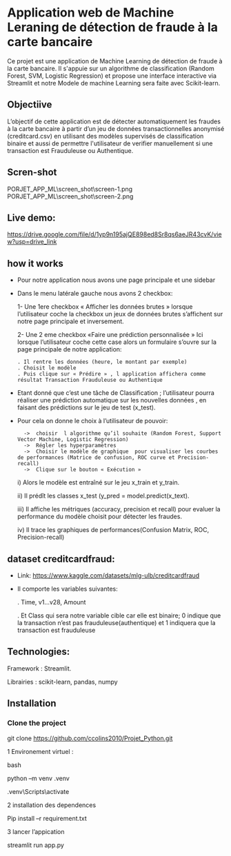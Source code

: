 # Application web de Machine Leraning de détection de fraude à la carte bancaire
Ce projet est une application de Machine Learning de détection de fraude à la carte bancaire. Il s'appuie sur un algorithme de classification (Random Forest, SVM, Logistic Regression) et propose une interface interactive via Streamlit et notre Modele de machine Learning sera faite avec Scikit-learn.

## Objectiive
L’objectif de cette application est de détecter automatiquement les fraudes à la carte bancaire à partir d’un jeu de données transactionnelles anonymisé (creditcard.csv) en utilisant des modèles supervisés de classification binaire et aussi de permettre l'utilisateur de verifier manuellement si une transaction est Frauduleuse ou Authentique.

## Scren-shot
PORJET_APP_ML\screen_shot\screen-1.png
PORJET_APP_ML\screen_shot\screen-2.png

## Live demo:
https://drive.google.com/file/d/1yp9n195ajQE898ed8Sr8qs6aeJR43cvK/view?usp=drive_link

## how it works
-  Pour notre application nous avons une page principale et une sidebar
-   Dans le menu latérale gauche nous avons 2 checkbox:

     1- Une 1ere checkbox « Afficher les données brutes »
    lorsque l’utilisateur coche la checkbox un jeux de données brutes s’affichent sur notre page principale et inversement.
    
     2- Une 2 eme checkbox «Faire une prédiction personnalisée »
    Ici lorsque l’utilisateur coche cette case  alors un formulaire s’ouvre sur la page principale de notre application:
    
        . Il rentre les données (heure, le montant par exemple)
        . Choisit le modèle
        . Puis clique sur « Prédire » , l application affichera comme résultat Transaction Frauduleuse ou Authentique
- Etant donné que c’est une tâche de Classification ; l’utilisateur pourra réaliser une prédiction automatique sur les nouvelles données , en faisant des prédictions sur le jeu de test (x_test).
- Pour cela on donne le  choix à l’utilisateur de pouvoir:
  
        ->  choisir  l algorithme qu’il souhaite (Random Forest, Support Vector Machine, Logistic Regression)
        ->  Régler les hyperparamètres
        ->  Choisir le modèle de graphique  pour visualiser les courbes de performances (Matrice de confusion, ROC curve et Precision-recall)
        ->  Clique sur le bouton « Exécution »
    i)   Alors le modèle est entraîné sur le jeu x_train et y_train.
  
    ii)  Il prédît les classes x_test (y_pred = model.predict(x_text).
  
    iii) Il affiche les métriques (accuracy, precision et recall) pour evaluer la performance du modèle choisit pour détecter les fraudes.
  
    iv)  Il trace les graphiques de performances(Confusion Matrix, ROC, Precision-recall)
  
## dataset creditcardfraud:
   -   Link: https://www.kaggle.com/datasets/mlg-ulb/creditcardfraud
   -   Il comporte les variables suivantes:
     
        . Time, v1...v28, Amount
       
        . Et Class qui sera notre variable cible car elle est binaire; 0 indique que la transaction n’est pas frauduleuse(authentique) et 1 indiquera que la transaction est frauduleuse

       

## Technologies:
Framework : Streamlit.

Librairies : scikit-learn, pandas, numpy
## Installation
### Clone the project
git clone https://github.com/ccolins2010/Projet_Python.git


1 Environement virtuel :

bash

python –m venv .venv

.venv\Scripts\activate

2 installation des dependences

Pip install –r requirement.txt

3 lancer l’appication 

streamlit run app.py


  





  
 




    

